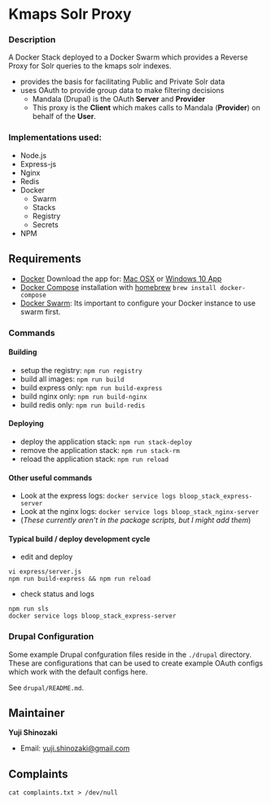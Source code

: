 # Kmaps Solr Proxy

### Description
A Docker Stack deployed to a Docker Swarm which provides a Reverse Proxy for Solr queries to the kmaps solr indexes.   

- provides the basis for facilitating Public and Private Solr data
- uses OAuth to provide group data to make filtering decisions     
    - Mandala (Drupal) is the OAuth **Server** and **Provider**
    - This proxy is the **Client** which makes calls to Mandala (**Provider**) on behalf of the **User**.

### Implementations used:
- Node.js
- Express-js
- Nginx
- Redis
- Docker
    - Swarm
    - Stacks
    - Registry
    - Secrets
- NPM

## Requirements

- [Docker](http://docker.com) Download the app for: [Mac OSX](https://download.docker.com/mac/stable/Docker.dmg) or [Windows 10 App](https://download.docker.com/win/stable/InstallDocker.msi)
- [Docker Compose](http://docs.docker.com/compose/) installation with [homebrew](https://brew.sh/index_de.html) `brew install docker-compose`
- [Docker Swarm](https://docs.docker.com/engine/swarm/swarm-tutorial): Its important to configure your Docker instance to use swarm first.

### Commands

#### Building

- setup the registry: `npm run registry`
- build all images: `npm run build`
- build express only: `npm run build-express`
- build nginx only: `npm run build-nginx`
- build redis only: `npm run build-redis`

#### Deploying

- deploy the application stack: `npm run stack-deploy`
- remove the application stack: `npm run stack-rm`
- reload the application stack: `npm run reload`

#### Other useful commands

- Look at the express logs: `docker service logs bloop_stack_express-server`
- Look at the nginx logs: `docker service logs bloop_stack_nginx-server`
- (_These currently aren't in the package scripts, but I might add them_)

#### Typical build / deploy development cycle

- edit and deploy
```
vi express/server.js
npm run build-express && npm run reload
```
- check status and logs
```
npm run sls
docker service logs bloop_stack_express-server
```

### Drupal Configuration

Some example Drupal confguration files reside in the `./drupal` directory. 
 These are configurations that can be used to create example OAuth configs which work with the default configs here.
 
 
 See `drupal/README.md`.   

## Maintainer

**Yuji Shinozaki**

* Email: <yuji.shinozaki@gmail.com>

## Complaints

```cat complaints.txt > /dev/null```

